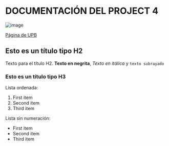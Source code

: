 # DOCUMENTACIÓN DEL PROJECT 4

![image](https://user-images.githubusercontent.com/77517558/180093924-2e139e17-39bc-408f-b1fa-8ae3d9e1a79d.png)

[Página de UPB](https://www.upb.edu.co)

## Esto es un título tipo H2

Texto para el título H2. **Texto en negrita**, *Texto en itálica* y `texto subrayado`

### Esto es un título tipo H3

Lista ordenada:

1. First item
2. Second item
3. Third item

Lista sin numeración:

- First item
- Second item
- Third item
